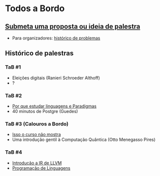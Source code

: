 # Todos a Bordo

## [Submeta uma proposta ou ideia de palestra](https://github.com/caravelahc/todos-a-bordo/issues/new/choose)

- Para organizadores: [histórico de problemas](./previous-mistakes.md)

## Histórico de palestras

### TaB #1
- Eleições digitais (Ranieri Schroeder Althoff)
- ?

### TaB #2
- [Por que estudar linguagens e Paradigmas](https://github.com/caravelahc/todos-a-bordo/issues/5)
- 40 minutos de Postgre (Guedes)

### TaB #3 (Calouros a Bordo)
- [Isso o curso não mostra](https://github.com/caravelahc/todos-a-bordo/issues/8)
- Uma introdução gentil à Computação Quântica (Otto Menegasso Pires)

### TaB #4
- [Introdução a IR de LLVM](https://github.com/caravelahc/todos-a-bordo/issues/14)
- [Programação de Linguagens](https://github.com/caravelahc/todos-a-bordo/issues/12)
